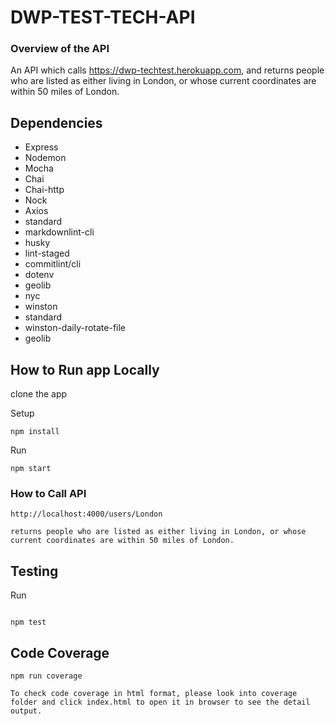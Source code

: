 # DWP-TEST-TECH-API

### Overview of the API

An API which calls https://dwp-techtest.herokuapp.com, and returns people who are listed as either living in London, or whose current coordinates are within 50 miles of London.

## Dependencies

- Express
- Nodemon
- Mocha
- Chai
- Chai-http
- Nock
- Axios
- standard
- markdownlint-cli
- husky
- lint-staged
- commitlint/cli
- dotenv
- geolib
- nyc
- winston
- standard
- winston-daily-rotate-file
- geolib


## How to Run app Locally

clone the app

Setup

```
npm install
```

Run

```
npm start
```

### How to Call API

```
http://localhost:4000/users/London

returns people who are listed as either living in London, or whose current coordinates are within 50 miles of London.

```

## Testing

Run

```

npm test

```

## Code Coverage

```
npm run coverage

To check code coverage in html format, please look into coverage folder and click index.html to open it in browser to see the detail output.

```